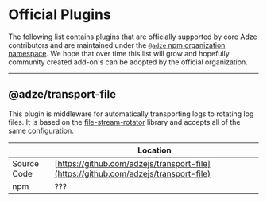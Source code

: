 # Official Plugins

The following list contains plugins that are officially supported by core Adze contributors and are
maintained under the [`@adze` npm organization namespace](). We hope that over time this list will
grow and hopefully community created add-on's can be adopted by the official organization.

---

## @adze/transport-file

This plugin is middleware for automatically transporting logs to rotating log files. It is based on
the [file-stream-rotator](https://github.com/rogerc/file-stream-rotator#readme) library and accepts
all of the same configuration.

|             | Location                                                                             |
| ----------- | ------------------------------------------------------------------------------------ |
| Source Code | [https://github.com/adzejs/transport-file](https://github.com/adzejs/transport-file) |
| npm         | ???                                                                                  |

<!-- ## @adze/transport-cloudwatch-logs

This project is a plugin for the Adze logging library to transport log data to AWS CloudWatch Logs.

This library exposes a log listener factory for setting up log groups and streams in CloudWatch Logs. It can be configured to automatically create the group or stream if it does not already exist.

|             | Location                                                                                                                       |
| ----------- | ------------------------------------------------------------------------------------------------------------------------------ |
| Source Code | [https://github.com/AJStacy/adze-transport-cloudwatch-logs](https://github.com/AJStacy/adze-transport-cloudwatch-logs)         |
| npm         | [https://www.npmjs.com/package/@adze/transport-cloudwatch-logs](https://www.npmjs.com/package/@adze/transport-cloudwatch-logs) |
-->
